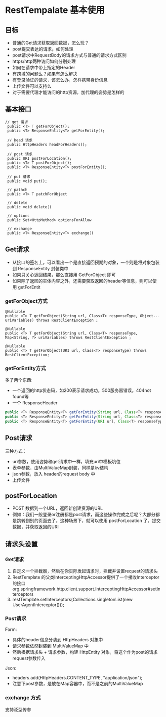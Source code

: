 # RestTempalate 基本使用

## 目标
- 普通的Get请求获取返回数据，怎么玩？
- post提交表达的请求，如何处理
- post请求中RequestBody的请求方式与普通的请求方式区别
- https/http两种访问如何分别处理
- 如何在请求中带上指定的Header
- 有跨域的问题么？如果有怎么解决
- 有登录验证的请求，该怎么办，怎样携带身份信息
- 上传文件可以支持么
- 对于需要代理才能访问的http资源，加代理的姿势是怎样的

## 基本接口
```
// get 请求
 public <T> T getForObject();
 public <T> ResponseEntity<T> getForEntity();
 
 // head 请求
 public HttpHeaders headForHeaders();
 
 // post 请求
 public URI postForLocation();
 public <T> T postForObject();
 public <T> ResponseEntity<T> postForEntity();
 
 // put 请求
 public void put();
 
 // pathch 
 public <T> T patchForObject
 
 // delete
 public void delete()
 
 // options
 public Set<HttpMethod> optionsForAllow
 
 // exchange
 public <T> ResponseEntity<T> exchange()
```

## Get请求
- 从接口的签名上，可以看出一个是直接返回预期的对象，一个则是将对象包装到 ResponseEntity 封装类中
- 如果只关心返回结果，那么直接用 GetForObject 即可
- 如果除了返回的实体内容之外，还需要获取返回的header等信息，则可以使用 getForEntit

### getForObject方式
```
@Nullable
public <T> T getForObject(String url, Class<T> responseType, Object... uriVariables) throws RestClientException ;

@Nullable
public <T> T getForObject(String url, Class<T> responseType, Map<String, ?> uriVariables) throws RestClientException ;

@Nullable
public <T> T getForObject(URI url, Class<T> responseType) throws RestClientException;
```

### getForEntity方式
多了两个东西:
- 一个返回的http状态码，如200表示请求成功，500服务器错误，404not found等
- 一个 ResponseHeader

```java
public <T> ResponseEntity<T> getForEntity(String url, Class<T> responseType, Object... uriVariables) throws RestClientException ;
public <T> ResponseEntity<T> getForEntity(String url, Class<T> responseType, Map<String, ?> uriVariables) throws RestClientException;
public <T> ResponseEntity<T> getForEntity(URI url, Class<T> responseType) throws RestClientException;
```

## Post请求
三种方式：
- uri参数，使用姿势和get请求中一样，填充uri中模板坑位
- 表单参数，由MultiValueMap封装，同样是kv结构
- json参数，放入 header的request body 中
- 上传文件

## postForLocation
- POST 数据到一个URL，返回新创建资源的URL
- 例如：我们一般登录or注册都是post请求，而这些操作完成之后呢？大部分都是跳转到别的页面去了，这种场景下，就可以使用 postForLocation 了，提交数据，并获取返回的URI


## 请求头设置
### Get请求
1. 自定义一个拦截器，然后在你实际发起请求时，拦截并设置request的请求头
2. RestTemplate 的父类InterceptingHttpAccessor提供了一个接收Interceptor的接口org.springframework.http.client.support.InterceptingHttpAccessor#setInterceptors
3. restTemplate.setInterceptors(Collections.singletonList(new UserAgentInterceptor()));

### Post请求
Form:
- 具体的header信息分装到 HttpHeaders 对象中
- 请求参数依然封装到 MultiValueMap 中
- 然后根据请求头 + 请求参数，构建 HttpEntity 对象，将这个作为post的请求request参数传入

Json:
- headers.add(HttpHeaders.CONTENT_TYPE, "application/json");
- 注意下post参数，是放在Map容器中，而不是之前的MultiValueMap

### exchange 方式
支持泛型传参


